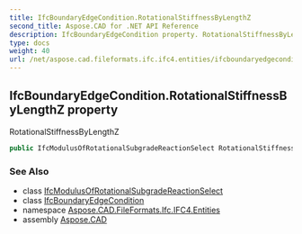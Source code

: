 ```yaml
---
title: IfcBoundaryEdgeCondition.RotationalStiffnessByLengthZ
second_title: Aspose.CAD for .NET API Reference
description: IfcBoundaryEdgeCondition property. RotationalStiffnessByLengthZ
type: docs
weight: 40
url: /net/aspose.cad.fileformats.ifc.ifc4.entities/ifcboundaryedgecondition/rotationalstiffnessbylengthz/
---
```

## IfcBoundaryEdgeCondition.RotationalStiffnessByLengthZ property

RotationalStiffnessByLengthZ

```csharp
public IfcModulusOfRotationalSubgradeReactionSelect RotationalStiffnessByLengthZ { get; set; }
```

### See Also

* class [IfcModulusOfRotationalSubgradeReactionSelect](../../../aspose.cad.fileformats.ifc.ifc4.types/ifcmodulusofrotationalsubgradereactionselect/)
* class [IfcBoundaryEdgeCondition](../)
* namespace [Aspose.CAD.FileFormats.Ifc.IFC4.Entities](../../ifcboundaryedgecondition/)
* assembly [Aspose.CAD](../../../)


